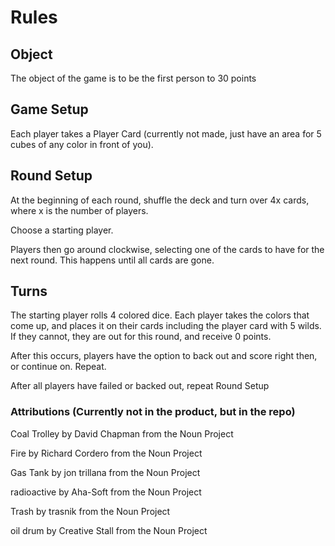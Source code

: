 # Rules

## Object

The object of the game is to be the first person to 30 points

## Game Setup

Each player takes a Player Card (currently not made, just have an area for 5 cubes of any color in front of you).

## Round Setup

At the beginning of each round, shuffle the deck and turn over 4x cards, where x is the number of players.

Choose a starting player.

Players then go around clockwise, selecting one of the cards to have for the next round. This happens until all cards are gone.

## Turns

The starting player rolls 4 colored dice. Each player takes the colors that come up, and places it on their cards including the player card with 5 wilds. If they cannot, they are out for this round, and receive 0 points.

After this occurs, players have the option to back out and score right then, or continue on. Repeat.

After all players have failed or backed out, repeat Round Setup


### Attributions (Currently not in the product, but in the repo)

Coal Trolley by David Chapman from the Noun Project

Fire by Richard Cordero from the Noun Project

Gas Tank by jon trillana from the Noun Project

radioactive by Aha-Soft from the Noun Project

Trash by trasnik from the Noun Project

oil drum by Creative Stall from the Noun Project
